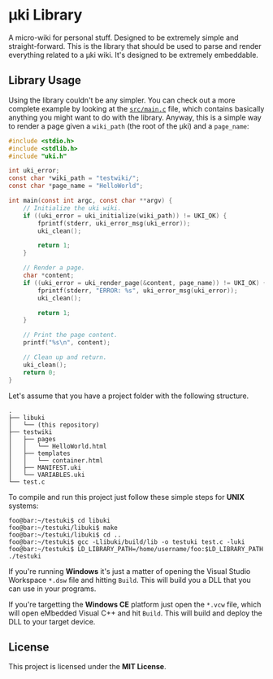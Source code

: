 # μki Library

A micro-wiki for personal stuff. Designed to be extremely simple and
straight-forward. This is the library that should be used to parse and render
everything related to a μki wiki. It's designed to be extremely embeddable.


## Library Usage

Using the library couldn't be any simpler. You can check out a more complete
example by looking at the [`src/main.c`](/src/main.c) file, which contains
basically anything you might want to do with the library. Anyway, this is a
simple way to render a page given a `wiki_path` (the root of the μki) and a
`page_name`:

```c
#include <stdio.h>
#include <stdlib.h>
#include "uki.h"

int uki_error;
const char *wiki_path = "testwiki/";
const char *page_name = "HelloWorld";

int main(const int argc, const char **argv) {
	// Initialize the uki wiki.
	if ((uki_error = uki_initialize(wiki_path)) != UKI_OK) {
		fprintf(stderr, uki_error_msg(uki_error));
		uki_clean();

		return 1;
	}

	// Render a page.
	char *content;
	if ((uki_error = uki_render_page(&content, page_name)) != UKI_OK) {
		fprintf(stderr, "ERROR: %s", uki_error_msg(uki_error));
		uki_clean();

		return 1;
	}

	// Print the page content.
	printf("%s\n", content);

	// Clean up and return.
	uki_clean();
	return 0;
}
```

Let's assume that you have a project folder with the following structure.

```
.
├── libuki
│   └── (this repository)
├── testwiki
│   ├── pages
│   │   └── HelloWorld.html
│   ├── templates
│   │   └── container.html
│   ├── MANIFEST.uki
│   └── VARIABLES.uki
└── test.c
```

To compile and run this project just follow these simple steps for **UNIX**
systems:

```console
foo@bar:~/testuki$ cd libuki
foo@bar:~/testuki/libuki$ make
foo@bar:~/testuki/libuki$ cd ..
foo@bar:~/testuki$ gcc -Llibuki/build/lib -o testuki test.c -luki
foo@bar:~/testuki$ LD_LIBRARY_PATH=/home/username/foo:$LD_LIBRARY_PATH ./testuki
```

If you're running **Windows** it's just a matter of opening the Visual Studio
Workspace `*.dsw` file and hitting `Build`. This will build you a DLL that
you can use in your programs.

If you're targetting the **Windows CE** platform just open the `*.vcw` file,
which will open eMbedded Visual C++ and hit `Build`. This will build and deploy
the DLL to your target device.


## License

This project is licensed under the **MIT License**.

